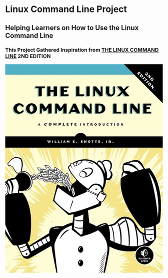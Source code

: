 # **Linux Command Line Project**
## Helping Learners on How to Use the Linux Command Line
### This Project Gathered Inspiration from [THE LINUX COMMAND LINE](https://www.amazon.com/Linux-Command-Line-Complete-Introduction/dp/1593273894) 2ND EDITION
![Book Front Cover](https://github.com/DanielBundor/linuxRepo/blob/dev/images/LCL1.jpeg)

